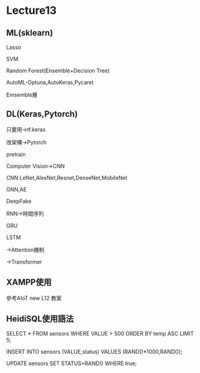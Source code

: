 # Lecture13

## ML(sklearn)

Lasso

SVM

Random Forest(Ensemble+Decision Tree)

AutoML-Optuna,AutoKeras,Pycaret

Emsemble層

## DL(Keras,Pytorch)

只要用→tf.keras

改架構→Pytorch

pretrain

Computer Vision→CNN

CNN LeNet,AlexNet,Resnet,DenseNet,MobileNet

GNN,AE

DeepFake

RNN→時間序列

GRU

LSTM

→Attention機制

→Transformer

## XAMPP使用

參考AIoT new L12 教案

## HeidiSQL使用語法

SELECT * FROM sensors WHERE VALUE > 500 ORDER BY temp ASC LIMIT 5;   

INSERT INTO sensors (VALUE,status) VALUES (RAND()*1000,RAND());   

UPDATE sensors SET STATUS=RAND() WHERE true;


